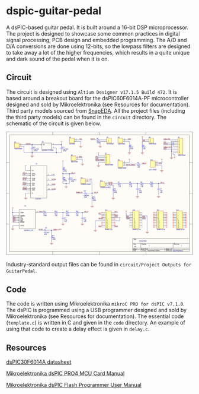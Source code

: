 # dspic-guitar-pedal
A dsPIC-based guitar pedal. It is built around a 16-bit DSP microprocessor. The project is designed to showcase some common practices in digital signal processing, PCB design and embedded programming. The A/D and D/A conversions are done using 12-bits, so the lowpass filters are designed to take away a lot of the higher frequencies, which results in a quite unique and dark sound of the pedal when it is on.

## Circuit

The circuit is designed using `Altium Designer v17.1.5 Build 472`. It is based around a breakout board for the dsPIC60F6014A-PF microcontroller designed and sold by Mikroelektronika (see Resources for documentation). Third party models sourced from [SnapEDA](https://www.snapeda.com/home/). All the project files (including the third party models) can be found in the `circuit` directory. The schematic of the circuit is given below.

![Schematic](circuit/figures/schematic.png)

Industry-standard output files can be found in `circuit/Project Outputs for GuitarPedal`.

## Code

The code is written using Mikroelektronika `mikroC PRO for dsPIC v7.1.0`. The dsPIC is programmed using a USB programmer designed and sold by Mikroelektronika (see Resources for documentation). The essential code (`template.c`) is written in C and given in the `code` directory. An example of using that code to create a delay effect is given in `delay.c`.

## Resources

[dsPIC30F6014A datasheet](http://ww1.microchip.com/downloads/en/devicedoc/70143e.pdf)

[Mikroelektronika dsPIC PRO4 MCU Card Manual](https://download.mikroe.com/documents/full-featured-boards/easy/dspicpro-v4/dspicpro4-mcu-cards-manual-v100.pdf)

[Mikroelektronika dsPIC Flash Programmer User Manual](http://www.rlx.sk/mikroelektronika/dspicflash_manual_v102.pdf)
